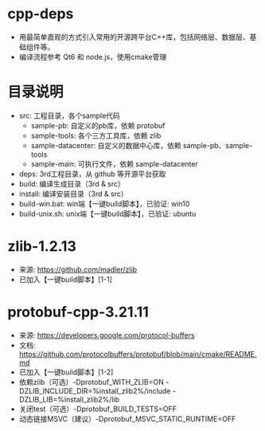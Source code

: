 # cpp-deps
- 用最简单直观的方式引入常用的开源跨平台C++库，包括网络层、数据层、基础组件等。
- 编译流程参考 Qt6 和 node.js，使用cmake管理

# 目录说明
- src: 工程目录，各个sample代码
    - sample-pb: 自定义的pb库，依赖 protobuf
    - sample-tools: 各个三方工具库，依赖 zlib
    - sample-datacenter: 自定义的数据中心库，依赖 sample-pb、sample-tools
    - sample-main: 可执行文件，依赖 sample-datacenter
- deps: 3rd工程目录，从 github 等开源平台获取
- build: 编译生成目录（3rd & src）
- install: 编译安装目录（3rd & src）
- build-win.bat: win端【一键build脚本】，已验证: win10
- build-unix.sh: unix端【一键build脚本】，已验证: ubuntu

# zlib-1.2.13
- 来源: https://github.com/madler/zlib
- 已加入【一键build脚本】[1-1]

# protobuf-cpp-3.21.11
- 来源: https://developers.google.com/protocol-buffers
- 文档: https://github.com/protocolbuffers/protobuf/blob/main/cmake/README.md
- 已加入【一键build脚本】[1-2]
- 依赖zlib（可选）-Dprotobuf_WITH_ZLIB=ON -DZLIB_INCLUDE_DIR=%install_zlib2%/include -DZLIB_LIB=%install_zlib2%/lib
- 关闭test（可选）-Dprotobuf_BUILD_TESTS=OFF
- 动态链接MSVC（建议）-Dprotobuf_MSVC_STATIC_RUNTIME=OFF
